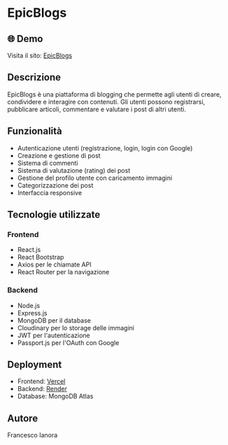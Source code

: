 # EpicBlogs

## 🌐 Demo
Visita il sito: [EpicBlogs](https://epicblogs-two.vercel.app/)

## Descrizione
EpicBlogs è una piattaforma di blogging che permette agli utenti di creare, condividere e interagire con contenuti. Gli utenti possono registrarsi, pubblicare articoli, commentare e valutare i post di altri utenti.

## Funzionalità
- Autenticazione utenti (registrazione, login, login con Google)
- Creazione e gestione di post
- Sistema di commenti
- Sistema di valutazione (rating) dei post
- Gestione del profilo utente con caricamento immagini
- Categorizzazione dei post
- Interfaccia responsive

##  Tecnologie utilizzate
### Frontend
- React.js
- React Bootstrap
- Axios per le chiamate API
- React Router per la navigazione

### Backend
- Node.js
- Express.js
- MongoDB per il database
- Cloudinary per lo storage delle immagini
- JWT per l'autenticazione
- Passport.js per l'OAuth con Google

## Deployment
- Frontend: [Vercel](https://vercel.com)
- Backend: [Render](https://render.com)
- Database: MongoDB Atlas



## Autore
Francesco Ianora 